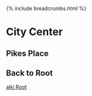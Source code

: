 {% include breadcrumbs.html %}

# City Center

## Pikes Place

## Back to Root

[alki Root](../README.md)
